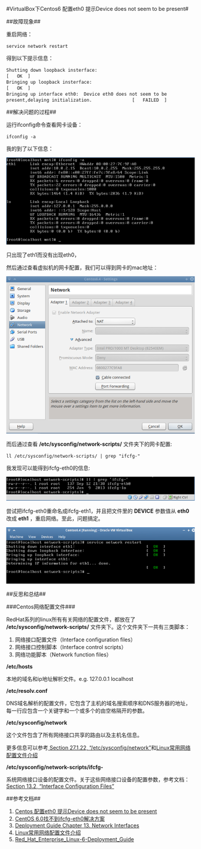 #VirtualBox下Centos6 配置eth0 提示Device does not seem to be present#

##故障现象##

重启网络：

    service network restart
    
得到以下提示信息：

    Shutting down loopback insterface:                                                                          [   OK  ]
    Bringing up loopback insterface:                                                                            [   OK  ]
    Bringing up interface eth0:  Device eth0 does not seem to be present,delaying initialization.               [   FAILED  ]
    
##解决问题的过程##
    
运行ifconfig命令查看网卡设备：

    ifconfig -a
    
我的到了以下信息：

![ifconfig_-a](./ifconfig_-a.png)

只出现了eth1而没有出现eth0，

然后通过查看虚拟机的网卡配置，我们可以得到网卡的mac地址：

![vbox_mac.png](./vbox_mac.png)

而后通过查看 __/etc/sysconfig/network-scripts/__ 文件夹下的网卡配置:

    ll /etc/sysconfig/network-scripts/ | grep "ifcfg-"
    
我发现可以能得到ifcfg-eth0的信息:

![ll_network-scripts.png](./ll_network-scripts.png)

尝试把ifcfg-eth0重命名成ifcfg-eth1，并且把文件里的 __DEVICE__ 参数值从 __eth0__ 改成 __eth1__ ，重启网络。至此，问题搞定。

![service_network_restart.png](./service_network_restart.png)

##反思和总结##

###Centos网络配置文件###

RedHat系列的linux所有有关网络的配置文件，都放在了 __/etc/sysconfig/network-scripts/__ 文件夹下。这个文件夹下一共有三类脚本：

1.  网络接口配置文件（Interface configuration files）
2.  网络接口控制脚本（Interface control scripts）
3.  网络功能脚本（Network function files）

__/etc/hosts__

本地的域名和ip地址解析文件。e.g. 127.0.0.1  localhost

__/etc/resolv.conf__

DNS域名解析的配置文件，它包含了主机的域名搜索顺序和DNS服务器的地址，每一行应包含一个关键字和一个或多个的由空格隔开的参数。

__/etc/sysconfig/network__

这个文件包含了所有网络接口共享的路由以及主机名信息。

更多信息可以参考[ Section 27.1.22, “/etc/sysconfig/network”](http://www.centos.org/docs/5/html/Deployment_Guide-en-US/ch-sysconfig.html#s2-sysconfig-network)和[Linux常用网络配置文件介绍](http://www.centos.bz/2011/10/linux-common-network-configuration-files/)

__/etc/sysconfig/network-scripts/ifcfg-<interface-name>__

系统网络接口设备的配置文件。关于这些网络接口设备的配置参数，参考文档：[Section 13.2, “Interface Configuration Files”](http://www.centos.org/docs/5/html/Deployment_Guide-en-US/s1-networkscripts-interfaces.html)
    
##参考文档##
1.  [Centos 配置eth0 提示Device does not seem to be present](http://www.cnblogs.com/fbwfbi/archive/2013/04/29/3050907.html)
2.  [CentOS 6.0找不到ifcfg-eth0解决方案](http://liulijun-cn-2011.iteye.com/blog/1177147)
3.  [Deployment Guide Chapter 13. Network Interfaces](http://www.centos.org/docs/5/html/Deployment_Guide-en-US/ch-networkscripts.html)
3.  [Linux常用网络配置文件介绍](http://www.centos.bz/2011/10/linux-common-network-configuration-files/)
3.  [Red_Hat_Enterprise_Linux-6-Deployment_Guide](https://access.redhat.com/site/documentation/en-US/Red_Hat_Enterprise_Linux/6/pdf/Deployment_Guide/Red_Hat_Enterprise_Linux-6-Deployment_Guide-en-US.pdf)